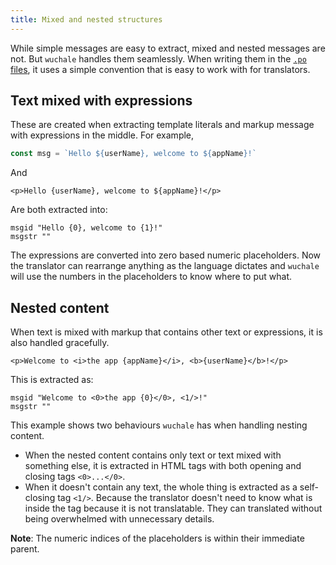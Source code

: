 ```yaml
---
title: Mixed and nested structures
---
```


While simple messages are easy to extract, mixed and nested messages are
not. But `wuchale` handles them seamlessly. When writing them in the [`.po`
files](/concepts/catalogs/#po-files), it uses a simple convention that is easy
to work with for translators.

## Text mixed with expressions

These are created when extracting template literals and markup message with expressions in the middle. For example,

```js
const msg = `Hello ${userName}, welcome to ${appName}!`
```

And

```svelte
<p>Hello {userName}, welcome to ${appName}!</p>
```

Are both extracted into:

```po
msgid "Hello {0}, welcome to {1}!"
msgstr ""
```

The expressions are converted into zero based numeric placeholders. Now the
translator can rearrange anything as the language dictates and `wuchale` will
use the numbers in the placeholders to know where to put what.

## Nested content

When text is mixed with markup that contains other text or expressions, it is
also handled gracefully.

```svelte
<p>Welcome to <i>the app {appName}</i>, <b>{userName}</b>!</p>
```

This is extracted as:

```po
msgid "Welcome to <0>the app {0}</0>, <1/>!"
msgstr ""
```

This example shows two behaviours `wuchale` has when handling nesting content.

- When the nested content contains only text or text mixed with something else,
    it is extracted in HTML tags with both opening and closing tags `<0>...</0>`.
- When it doesn't contain any text, the whole thing is extracted as a
    self-closing tag `<1/>`. Because the translator doesn't need to know what is inside
    the tag because it is not translatable. They can translated without being
    overwhelmed with unnecessary details.

**Note**: The numeric indices of the placeholders is within their immediate parent.
